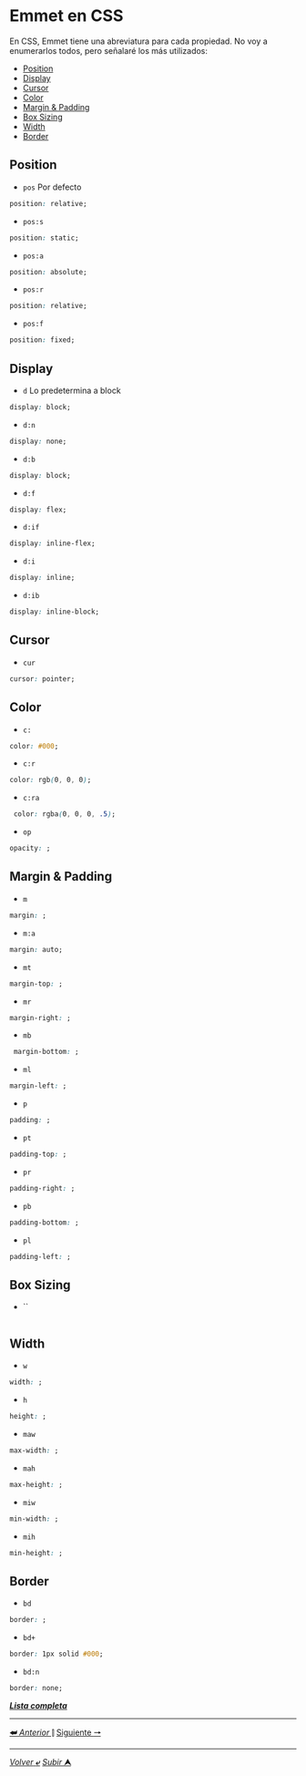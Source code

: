 # Emmet en CSS

En CSS, Emmet tiene una abreviatura para cada propiedad. No voy a enumerarlos todos, pero señalaré los más utilizados:

* [Position](#position "")
* [Display](#display "")
* [Cursor](#cursor "")
* [Color](#color "")
* [Margin & Padding](#margin--padding "")
* [Box Sizing](#box-sizing "")
* [Width](#width "")
* [Border](#border "")

## Position

* `pos` Por defecto
```CSS 
position: relative;
```

* `pos:s`
```CSS 
position: static;
```

* `pos:a`
```CSS 
position: absolute;
```

* `pos:r`
```CSS 
position: relative;
```

* `pos:f`
```CSS 
position: fixed;
```

## Display

* `d` Lo predetermina a block
```CSS 
display: block;
```
* `d:n`
```CSS 
display: none;
```
* `d:b`
```CSS 
display: block;
```
* `d:f`
```CSS 
display: flex;
```
* `d:if`
```CSS 
display: inline-flex;
```
* `d:i`
```CSS 
display: inline;
```
* `d:ib`
```CSS 
display: inline-block;
```

## Cursor

* `cur`
```CSS 
cursor: pointer;
```

## Color

* `c:`
```CSS 
color: #000;
```
* `c:r`
```CSS 
color: rgb(0, 0, 0);
```
* `c:ra`
```CSS 
 color: rgba(0, 0, 0, .5);
```
* `op`
```CSS 
opacity: ;
```

## Margin & Padding

* `m`
```CSS 
margin: ;
```
* `m:a`
```CSS 
margin: auto;
```
* `mt`
```CSS 
margin-top: ;
```
* `mr`
```CSS 
margin-right: ;
```
* `mb`
```CSS 
 margin-bottom: ;
```
* `ml`
```CSS 
margin-left: ;
```
* `p`
```CSS 
padding: ;
```
* `pt`
```CSS 
padding-top: ;

```
* `pr`
```CSS 
padding-right: ;
```
* `pb`
```CSS 
padding-bottom: ;
```
* `pl`
```CSS 
padding-left: ;
```
## Box Sizing

* ``
```CSS

```

## Width

* `w`
```CSS 
width: ;
```
* `h`
```CSS 
height: ;
```
* `maw`
```CSS 
max-width: ;
```
* `mah`
```CSS 
max-height: ;
```
* `miw`
```CSS 
min-width: ;

```
* `mih`
```CSS 
min-height: ;
```

## Border

* `bd`
```CSS 
border: ;
```
* `bd+`
```CSS 
border: 1px solid #000;
```
* `bd:n`
```CSS 
border: none;
```
[***Lista completa***](https://www.ticonsulting.myhoost.com/sc9/doc/manual_mp/manual/03-knowing-scriptcase/emmet/#:~:text=Teclas%20r%C3%A1pidas%20EMMET%20A%20continuaci%C3%B3n%20tenemos%20una%20lista,usarlos%20dentro%20de%20la%20etiqueta%20%3Cstyle%3E%20%40m%20%3C%2Fstyle%3E "")


---

[**&#11176;** *Anterior* &#11007;](/HTML/01emmetB%C3%A1sico.md "HTML") 
[Siguiente **&#129042;**](/README.md "Menu principal")

---

[*Volver* **&ldca;**](/README.md "Menu principal") 
[*Subir* **&#11165;**](# "Ir al título")
